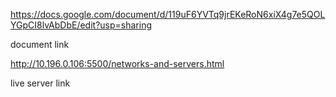 https://docs.google.com/document/d/119uF6YVTq9jrEKeRoN6xiX4g7e5QOLYGpCI8lvAbDbE/edit?usp=sharing 

document link 

http://10.196.0.106:5500/networks-and-servers.html

live server link 
